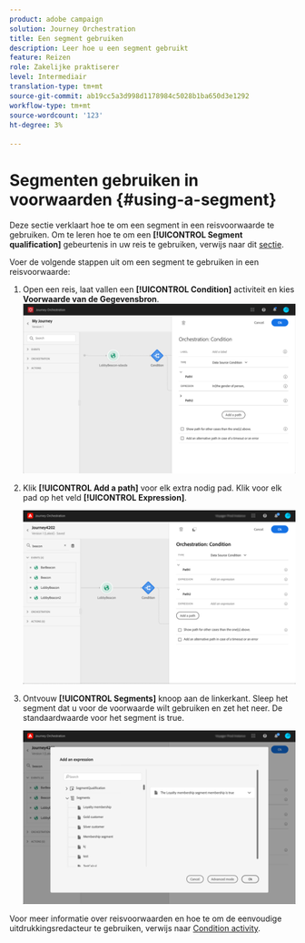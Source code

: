 ```yaml
---
product: adobe campaign
solution: Journey Orchestration
title: Een segment gebruiken
description: Leer hoe u een segment gebruikt
feature: Reizen
role: Zakelijke praktiserer
level: Intermediair
translation-type: tm+mt
source-git-commit: ab19cc5a3d998d1178984c5028b1ba650d3e1292
workflow-type: tm+mt
source-wordcount: '123'
ht-degree: 3%

---
```



# Segmenten gebruiken in voorwaarden {#using-a-segment}

Deze sectie verklaart hoe te om een segment in een reisvoorwaarde te gebruiken. Om te leren hoe te om een **[!UICONTROL Segment qualification]** gebeurtenis in uw reis te gebruiken, verwijs naar dit [sectie](../building-journeys/segment-qualification-events.md).

Voer de volgende stappen uit om een segment te gebruiken in een reisvoorwaarde:

1. Open een reis, laat vallen een **[!UICONTROL Condition]** activiteit en kies **Voorwaarde van de Gegevensbron**.
   ![](../assets/journey47.png)

1. Klik **[!UICONTROL Add a path]** voor elk extra nodig pad. Klik voor elk pad op het veld **[!UICONTROL Expression]**.

   ![](../assets/segment3.png)

1. Ontvouw **[!UICONTROL Segments]** knoop aan de linkerkant. Sleep het segment dat u voor de voorwaarde wilt gebruiken en zet het neer. De standaardwaarde voor het segment is true.

   ![](../assets/segment4.png)

Voor meer informatie over reisvoorwaarden en hoe te om de eenvoudige uitdrukkingsredacteur te gebruiken, verwijs naar [Condition activity](../building-journeys/condition-activity.md#about_condition).
